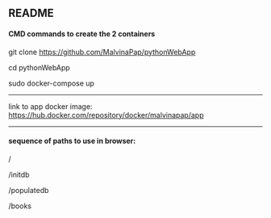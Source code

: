 ## README 
#### CMD commands to create the 2 containers 

git clone https://github.com/MalvinaPap/pythonWebApp

cd pythonWebApp

sudo docker-compose up 

-------

link to app docker image: https://hub.docker.com/repository/docker/malvinapap/app


-------

#### sequence of paths to use in browser:

/  

/initdb       

/populatedb   

/books     


